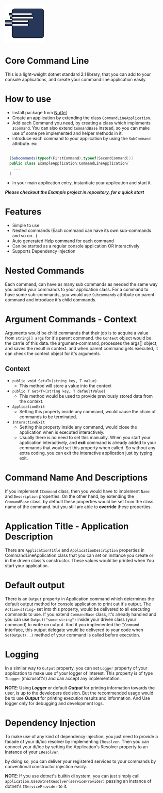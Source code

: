 
![Icon](Graphics/icon.png)

Core Command Line 
=================


This is a light-weight dotnet standard 2.1 library, that you can add to your console applications, 
 and create your command line application easily.


 How to use
 ==========

  * Install package from [NuGet](https://www.nuget.org/packages/CoreCommandLine)
  * Create an application by extending the class ```CommandLineApplication```.
  * Add each Command you need, by creating a class which implements ```ICommand```. You can also extend ```CommandBase``` instead, so you can make use of some pre implemented and helper methods in it.
  * Introduce each command to your application by using the ```SubCommand``` attribute. ex:
```c#

  [Subcommands(typeof(FirstCommand),typeof(SecondCommand))]
  public class ExampleApplication:CommandLineApplication{
    ...
  }
```

  * In your main application entry, instantiate your application and start it.
  

___Please checkout the Example project in repository, for a quick start___

Features
=========

* Simple to use
* Nested commands (Each command can have its own sub-commands and so on...)
* Auto generated Help command for each command
* Can be started as a regular console application OR interactively
* Supports Dependency Injection



Nested Commands
===============

Each command, can have as many sub commands as needed the same way you added your commands to your application class. For a command to have some sub-commands, you would use ```Subcommands``` attribute on parent command and introduce it's child commands.

Argument Commands - Context
========================

Arguments would be child commands that their job is to acquire a value from ```string[] args``` for it's parent command. the ```Context``` object would be the carrie of this data. the argument-command, processes the args[] object, and saves the result in context. and when parent command gets executed, it can check the context object for it's arguments.

Context
-------

* ```public void Set<T>(string key, T value)```
    * This method will store a value into the context
* ```public T Get<T>(string key, T defaultValue)```
    * This method would be used to provide previously stored data from the context.
* ```ApplicationExit```
    * Setting this property inside any command, would cause the chain of commands to be terminated.
* ```InteractiveExit```
    * Setting this property inside any command, would close the application when is executed interactively.
    * Usually there is no need to set this manually. When you start your application interactively, and __exit__ command is already added to your commands that would set this property when called. So without any extra coding, you can exit the interactive application just by typing exit.

Command Name And Descriptions
================

If you implement ```ICommand``` class, then you would have to implement ```Name```  and ```Description``` properties. On the other hand, by extending the ```CommandBase``` class, by default these properties would be set from the class name of the command. but you still are able to __override__ these properties.


Application Title - Application Description
==================

There are ```ApplicationTitle``` and ```ApplicationDescription``` properties in CommandLineApplication class that you can set on instance you create or in the driven class's constructor. These values would be printed when You start your application.


Default output
==============

There is an ```Output``` property in Application command which determines the default output method for console application to print out it's output. The ```Action<string>``` set into this property, would be delivered to all executing commands to use. 
If you extend ```CommandBase``` class, it's already handled and you can use ```Output("some-string")``` inside your driven class (your command) to write on output.
And if you implemented the ```ICommand``` interface, this output delegate would be delivered to your code when ```SetOutput(..)``` method of your command is called before execution.

Logging
==========

In a similar way to ```Output``` property, you can set ```Logger``` property of your application to make use of your logger of interest. This property is of type ```ILogger``` (microsoft's) and can accept any implementation.


__NOTE__: Using ___Logger___ or default ___Output___ for printing information towards the user, is up to the developers decision. But the recommended usage would be to use ___Output___ for printing execution results and information. And Use logger only for debugging and development logs.
    

Dependency Injection
==================

To make use of any kind of dependency injection, you just need to provide a 
facade of your di/ioc resolver by implementing ```IResolver```. Then you can 
connect your di/ioc by setting the Application's Resolver property to an instance 
of your ```IResolver```. 

by doing so, you can deliver your registered services to your commands by conventional 
constructor injection easily.

__NOTE__: If you use dotnet's builtin di system, you can just simply call ```application.UseDotnetResolver(serviceProvider)``` 
passing an instance of dotnet's ```IServiceProvider``` to it.

